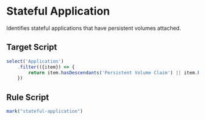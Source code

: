 # Stateful Application
Identifies stateful applications that have persistent volumes attached.

## Target Script
```js
select('Application')
    .filter(({item}) => {
        return item.hasDescendants('Persistent Volume Claim') || item.hasDescendants('Persistent Volume');
    })
```

## Rule Script
```js
mark("stateful-application")
```